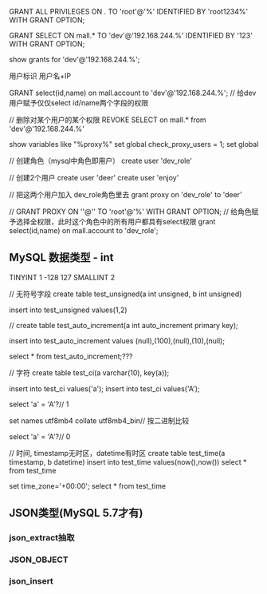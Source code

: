 

GRANT ALL PRIVILEGES ON *.* TO 'root'@'%' 
IDENTIFIED BY 'root1234%'
WITH GRANT OPTION;

GRANT SELECT ON mall.* TO 
'dev'@'192.168.244.%'
IDENTIFIED BY '123' WITH GRANT OPTION;

show grants for 'dev'@'192.168.244.%';

用户标识
用户名+IP

GRANT select(id,name) on mall.account to 'dev'@'192.168.244.%';
// 给dev用户赋予仅仅select id/name两个字段的权限

// 删除对某个用户的某个权限
REVOKE SELECT on mall.* from 'dev'@'192.168.244.%'

show variables like "%proxy%"
set global check_proxy_users = 1;
set global

// 创建角色（mysql中角色即用户）
create user 'dev_role'

// 创建2个用户
create user 'deer'
create user 'enjoy'

// 把这两个用户加入 dev_role角色里去
grant proxy on 'dev_role' to 'deer'

// GRANT PROXY ON ''@'' TO 'root'@'%' WITH GRANT OPTION;
// 给角色赋予选择全权限，此时这个角色中的所有用户都具有select权限
grant select(id,name) on mall.account to 'dev_role';



## MySQL 数据类型 - int

TINYINT 1 -128 127
SMALLINT 2 

// 无符号字段
create table test_unsigned(a int unsigned, b int unsigned)

insert into test_unsigned values(1,2)


// 
create table test_auto_increment(a int auto_increment primary key);

insert into test_auto_increment values (null),(100),(null),(10),(null);

select * from test_auto_increment;???


// 字符
create table test_ci(a varchar(10), key(a));

insert into test_ci values('a');
insert into test_ci values('A');

select 'a' = 'A'?// 1

set names utf8mb4 collate utf8mb4_bin// 按二进制比较

select 'a' = 'A'?// 0


// 时间, timestamp无时区，datetime有时区
create table test_time(a timestamp, b datetime)
insert into test_time values(now(),now())
select * from test_time

set time_zone='+00:00';
select * from test_time

## JSON类型(MySQL 5.7才有)

### json_extract抽取
### JSON_OBJECT
### json_insert